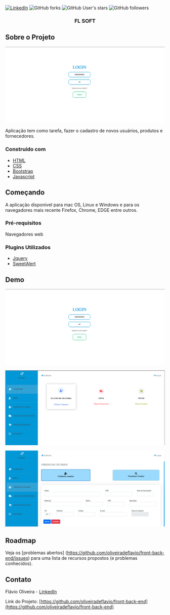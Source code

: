 
[![LinkedIn][linkedin-shield]][linkedin-url]
![GitHub forks](https://img.shields.io/github/forks/oliveiradeflavio/front-back-end?style=for-the-badge)
![GitHub User's stars](https://img.shields.io/github/stars/oliveiradeflavio?style=for-the-badge)
![GitHub followers](https://img.shields.io/github/followers/oliveiradeflavio?style=for-the-badge)


<h3 align="center">FL SOFT</h3>


<!-- ABOUT THE PROJECT -->
## Sobre o Projeto

[![tela inicial][product-screenshot]]()

Aplicação tem como tarefa, fazer o cadastro de novos usuários, produtos e fornecedores.

### Construído com

* [HTML](https://www.w3schools.com/html/)
* [CSS](https://www.w3schools.com/css/)
* [Bootstrap](https://getbootstrap.com/)
* [Javascript](https://www.w3schools.com/js/)


<!-- GETTING STARTED -->
## Começando

A aplicação disponivel para mac OS, Linux e Windows e para os navegadores mais recente Firefox, Chrome, EDGE entre outros.

### Pré-requisitos

Navegadores web

### Plugins Utilizados

* [Jquery](https://code.jquery.com/jquery-3.6.0.min.js)
* [SweetAlert](https://sweetalert2.github.io/#download)

<!-- USAGE EXAMPLES -->
## Demo

![Tela de Login](https://github.com/oliveiradeflavio/front-back-end/blob/main/flsoft/imagens/login.png)

![Tela Dashboard](https://github.com/oliveiradeflavio/front-back-end/blob/main/flsoft/imagens/dashboard.png)

![Tela Gerenciar Usuário](https://github.com/oliveiradeflavio/front-back-end/blob/main/flsoft/imagens/gerenciar-usuario.png)


<!-- ROADMAP -->
## Roadmap

Veja os [problemas abertos] (https://github.com/oliveiradeflavio/front-back-end/issues) para uma lista de recursos propostos (e problemas conhecidos).


<!-- CONTACT -->
## Contato

Flávio Oliveira - [LinkedIn](https://www.linkedin.com/in/fladoliveira/)

Link do Projeto: [https://github.com/oliveiradeflavio/front-back-end](https://github.com/oliveiradeflavio/front-back-end)



<!-- MARKDOWN LINKS & IMAGES -->
<!-- https://www.markdownguide.org/basic-syntax/#reference-style-links -->
[linkedin-shield]: https://img.shields.io/badge/-LinkedIn-black.svg?style=for-the-badge&logo=linkedin&colorB=555
[linkedin-url]: https://www.linkedin.com/in/fladoliveira/
[product-screenshot]: https://github.com/oliveiradeflavio/front-back-end/blob/main/flsoft/imagens/login.png
